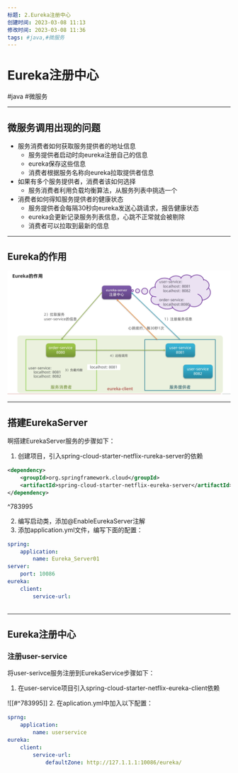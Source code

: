 ```yaml
---
标题: 2.Eureka注册中心
创建时间: 2023-03-08 11:13
修改时间: 2023-03-08 11:36
tags: #java,#微服务
---
```


# Eureka注册中心
#java #微服务 

---
## 微服务调用出现的问题
- 服务消费者如何获取服务提供者的地址信息
	- 服务提供者启动时向eureka注册自己的信息
	- eureka保存这些信息
	- 消费者根据服务名称向eureka拉取提供者信息
- 如果有多个服务提供者，消费者该如何选择
	- 服务消费者利用负载均衡算法，从服务列表中挑选一个
- 消费者如何得知服务提供者的健康状态
	- 服务提供者会每隔30秒向eureka发送心跳请求，报告健康状态
	- eureka会更新记录服务列表信息，心跳不正常就会被剔除
	- 消费者可以拉取到最新的信息

---
## Eureka的作用
![Pasted image 20221004175411](../../../attachments/Pasted%20image%2020221004175411.png)

---
## 搭建EurekaServer
啊搭建EurekaServer服务的步骤如下：
1. 创建项目，引入spring-cloud-starter-netflix-rureka-server的依赖

```xml
<dependency>  
    <groupId>org.springframework.cloud</groupId>  
    <artifactId>spring-cloud-starter-netflix-eureka-server</artifactId>  
</dependency>
```

^783995

2. 编写启动类，添加@EnableEurekaServer注解
3. 添加application.yml文件，编写下面的配置：

```yml
spring:
    application:
        name: Eureka_Server01
server:
    port: 10086
eureka:
    client:
        service-url:
      
```
---
## Eureka注册中心
### 注册user-service
将user-serivce服务注册到EurekaService步骤如下：
1. 在user-service项目引入spring-cloud-starter-netflix-eureka-client依赖

![[#^783995]]
2. 在aplication.yml中加入以下配置：

```yml
sprng:
	application:
		name: userservice
eureka:
	client:
		service-url:
			defaultZone: http://127.1.1.1:10086/eureka/
```